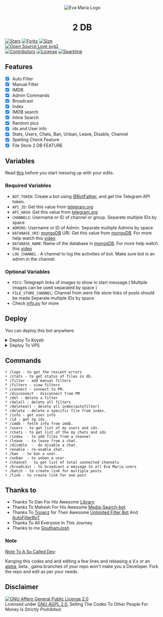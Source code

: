 <p align="center">
  <img src="assets/logo.jpg" alt="Eva Maria Logo">
</p>
<h1 align="center">
  <b>2 DB</b>
</h1>


[![Stars](https://img.shields.io/github/stars/GouthamSER/2DB?style=flat-square&color=yellow)](https://github.com/GouthamSER/2DB/stargazers)
[![Forks](https://img.shields.io/github/forks/GouthamSER/2DB?style=flat-square&color=orange)](https://github.com/GouthamSER/2DB/fork)
[![Size](https://img.shields.io/github/repo-size/GouthamSER/2DB?style=flat-square&color=green)](https://github.com/GouthamSER/2DB/)   
[![Open Source Love svg2](https://badges.frapsoft.com/os/v2/open-source.svg?v=103)](https://github.com/GouthamSER/2DB)   
[![Contributors](https://img.shields.io/github/contributors/GouthamSER/2DB?style=flat-square&color=green)](https://github.com/GouthamSER/2DB/graphs/contributors)
[![License](https://img.shields.io/badge/License-AGPL-blue)](https://github.com/GouthamSER/2DB/blob/main/LICENSE)
[![Sparkline](https://stars.medv.io/GouthamSER/2DB.svg)](https://stars.medv.io/GouthamSER/2DB)


## Features

- [x] Auto Filter
- [x] Manual Filter
- [x] IMDB
- [x] Admin Commands
- [x] Broadcast
- [x] Index
- [x] IMDB search
- [x] Inline Search
- [x] Random pics
- [x] ids and User info 
- [x] Stats, Users, Chats, Ban, Unban, Leave, Disable, Channel
- [x] Spelling Check Feature
- [x] File Store 2 DB FEATURE
## Variables

Read [this](https://telegram.dog/TeamEvamaria/12) before you start messing up with your edits.

### Required Variables
* `BOT_TOKEN`: Create a bot using [@BotFather](https://telegram.dog/BotFather), and get the Telegram API token.
* `API_ID`: Get this value from [telegram.org](https://my.telegram.org/apps)
* `API_HASH`: Get this value from [telegram.org](https://my.telegram.org/apps)
* `CHANNELS`: Username or ID of channel or group. Separate multiple IDs by space
* `ADMINS`: Username or ID of Admin. Separate multiple Admins by space
* `DATABASE_URI`: [mongoDB](https://www.mongodb.com) URI. Get this value from [mongoDB](https://www.mongodb.com). For more help watch this [video](https://youtu.be/1G1XwEOnxxo)
* `DATABASE_NAME`: Name of the database in [mongoDB](https://www.mongodb.com). For more help watch this [video](https://youtu.be/1G1XwEOnxxo)
* `LOG_CHANNEL` : A channel to log the activities of bot. Make sure bot is an admin in the channel.
### Optional Variables
* `PICS`: Telegraph links of images to show in start message.( Multiple images can be used separated by space )
* `FILE_STORE_CHANNEL`: Channel from were file store links of posts should be made.Separate multiple IDs by space
* Check [info.py](https://github.com/EvamariaTG/evamaria/blob/master/info.py) for more


## Deploy
You can deploy this bot anywhere.

<details><summary>Deploy To Koyeb</summary>
<p>
<br>
<a href="https://app.koyeb.com/deploy?type=git&repository=github.com/GouthamSER/2DB
&env[BOT_TOKEN]
&env[API_ID]
&env[API_HASH]
&env[CHANNELS]
&env[ADMINS]
&env[PICS]
&env[LOG_CHANNEL]
&env[AUTH_CHANNEL]
&env[CUSTOM_FILE_CAPTION]
&env[DATABASE_URI]
&env[DATABASE_NAME]
&env[COLLECTION_NAME]=files
&env[IMDB]=False
&env[SINGLE_BUTTON]=True
&env[AUTH_GROUPS]
&env[P_TTI_SHOW_OFF]=True
&env[RESTART_INTERVAL]=2d
&env[SECONDDB_URI]=your_secondary_db_uri
&branch=main
&name=2DB">
<img src="https://www.koyeb.com/static/images/deploy/button.svg">
</a>
</p>
</details>



<details><summary>Deploy To VPS</summary>
<p>
<pre>
git clone https://github.com/GouthamSER/2DB
# Install Packages
pip3 install -U -r requirements.txt
Edit info.py with variables as given below then run bot
python3 bot.py
</pre>
</p>
</details>


## Commands
```
• /logs - to get the rescent errors
• /stats - to get status of files in db.
* /filter - add manual filters
* /filters - view filters
* /connect - connect to PM.
* /disconnect - disconnect from PM
* /del - delete a filter
* /delall - delete all filters
* /deleteall - delete all index(autofilter)
* /delete - delete a specific file from index.
* /info - get user info
* /id - get tg ids.
* /imdb - fetch info from imdb.
• /users - to get list of my users and ids.
• /chats - to get list of the my chats and ids 
• /index  - to add files from a channel
• /leave  - to leave from a chat.
• /disable  -  do disable a chat.
* /enable - re-enable chat.
• /ban  - to ban a user.
• /unban  - to unban a user.
• /channel - to get list of total connected channels
• /broadcast - to broadcast a message to all Eva Maria users
• /batch - to create link for multiple posts
• /link - to create link for one post
```



## Thanks to 
 - Thanks To Dan For His Awesome [Library](https://github.com/pyrogram/pyrogram)
 - Thanks To Mahesh For His Awesome [Media-Search-bot](https://github.com/Mahesh0253/Media-Search-bot)
 - Thanks To [Trojanz](https://github.com/trojanzhex) for Their Awesome [Unlimited Filter Bot](https://github.com/TroJanzHEX/Unlimited-Filter-Bot) And [AutoFilterBoT](https://github.com/trojanzhex/auto-filter-bot)
 - Thanks To All Everyone In This Journey
 - Thanks to me [GouthamJosh](https://github.com/GouthamSER)

### Note

[Note To A So Called Dev](https://telegram.dog/subin_works/203): 

Kanging this codes and and editing a few lines and releasing a V.x  or an [alpha](https://telegram.dog/subin_works/204), beta , gama branches of your repo won't make you a Developer.
Fork the repo and edit as per your needs.

## Disclaimer
[![GNU Affero General Public License 2.0](https://www.gnu.org/graphics/agplv3-155x51.png)](https://www.gnu.org/licenses/agpl-3.0.en.html#header)    
Licensed under [GNU AGPL 2.0.](https://github.com/EvamariaTG/evamaria/blob/master/LICENSE)
Selling The Codes To Other People For Money Is *Strictly Prohibited*.
